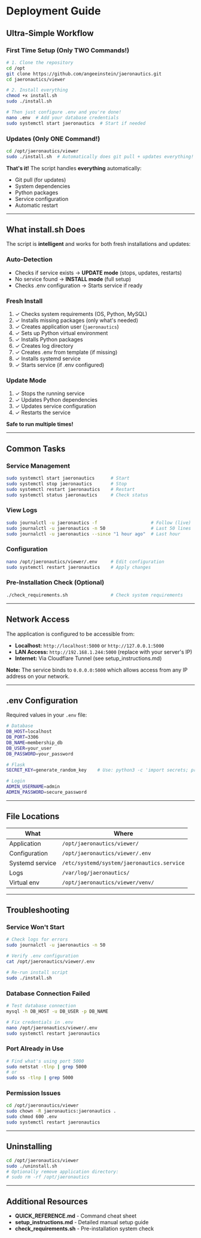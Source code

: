 # Deployment Guide

## Ultra-Simple Workflow

### First Time Setup (Only TWO Commands!)

```bash
# 1. Clone the repository
cd /opt
git clone https://github.com/angeeinstein/jaeronautics.git
cd jaeronautics/viewer

# 2. Install everything
chmod +x install.sh
sudo ./install.sh

# Then just configure .env and you're done!
nano .env  # Add your database credentials
sudo systemctl start jaeronautics  # Start if needed
```

### Updates (Only ONE Command!)

```bash
cd /opt/jaeronautics/viewer
sudo ./install.sh  # Automatically does git pull + updates everything!
```

**That's it!** The script handles **everything** automatically:
- Git pull (for updates)
- System dependencies
- Python packages  
- Service configuration
- Automatic restart

---

## What install.sh Does

The script is **intelligent** and works for both fresh installations and updates:

### Auto-Detection
- Checks if service exists → **UPDATE mode** (stops, updates, restarts)
- No service found → **INSTALL mode** (full setup)
- Checks .env configuration → Starts service if ready

### Fresh Install
1. ✓ Checks system requirements (OS, Python, MySQL)
2. ✓ Installs missing packages (only what's needed)
3. ✓ Creates application user (`jaeronautics`)
4. ✓ Sets up Python virtual environment
5. ✓ Installs Python packages
6. ✓ Creates log directory
7. ✓ Creates .env from template (if missing)
8. ✓ Installs systemd service
9. ✓ Starts service (if .env configured)

### Update Mode
1. ✓ Stops the running service
2. ✓ Updates Python dependencies
3. ✓ Updates service configuration
4. ✓ Restarts the service

**Safe to run multiple times!**

---

## Common Tasks

### Service Management
```bash
sudo systemctl start jaeronautics      # Start
sudo systemctl stop jaeronautics       # Stop
sudo systemctl restart jaeronautics    # Restart
sudo systemctl status jaeronautics     # Check status
```

### View Logs
```bash
sudo journalctl -u jaeronautics -f                    # Follow (live)
sudo journalctl -u jaeronautics -n 50                 # Last 50 lines
sudo journalctl -u jaeronautics --since "1 hour ago"  # Last hour
```

### Configuration
```bash
nano /opt/jaeronautics/viewer/.env     # Edit configuration
sudo systemctl restart jaeronautics    # Apply changes
```

### Pre-Installation Check (Optional)
```bash
./check_requirements.sh                # Check system requirements
```

---

## Network Access

The application is configured to be accessible from:

- **Localhost:** `http://localhost:5000` or `http://127.0.0.1:5000`
- **LAN Access:** `http://192.168.1.244:5000` (replace with your server's IP)
- **Internet:** Via Cloudflare Tunnel (see setup_instructions.md)

**Note:** The service binds to `0.0.0.0:5000` which allows access from any IP address on your network.

---

## .env Configuration

Required values in your `.env` file:

```bash
# Database
DB_HOST=localhost
DB_PORT=3306
DB_NAME=membership_db
DB_USER=your_user
DB_PASSWORD=your_password

# Flask
SECRET_KEY=generate_random_key    # Use: python3 -c 'import secrets; print(secrets.token_hex(32))'

# Login
ADMIN_USERNAME=admin
ADMIN_PASSWORD=secure_password
```

---

## File Locations

| What | Where |
|------|-------|
| Application | `/opt/jaeronautics/viewer/` |
| Configuration | `/opt/jaeronautics/viewer/.env` |
| Systemd service | `/etc/systemd/system/jaeronautics.service` |
| Logs | `/var/log/jaeronautics/` |
| Virtual env | `/opt/jaeronautics/viewer/venv/` |

---

## Troubleshooting

### Service Won't Start
```bash
# Check logs for errors
sudo journalctl -u jaeronautics -n 50

# Verify .env configuration
cat /opt/jaeronautics/viewer/.env

# Re-run install script
sudo ./install.sh
```

### Database Connection Failed
```bash
# Test database connection
mysql -h DB_HOST -u DB_USER -p DB_NAME

# Fix credentials in .env
nano /opt/jaeronautics/viewer/.env
sudo systemctl restart jaeronautics
```

### Port Already in Use
```bash
# Find what's using port 5000
sudo netstat -tlnp | grep 5000
# or
sudo ss -tlnp | grep 5000
```

### Permission Issues
```bash
cd /opt/jaeronautics/viewer
sudo chown -R jaeronautics:jaeronautics .
sudo chmod 600 .env
sudo systemctl restart jaeronautics
```

---

## Uninstalling

```bash
cd /opt/jaeronautics/viewer
sudo ./uninstall.sh
# Optionally remove application directory:
# sudo rm -rf /opt/jaeronautics
```

---

## Additional Resources

- **QUICK_REFERENCE.md** - Command cheat sheet
- **setup_instructions.md** - Detailed manual setup guide
- **check_requirements.sh** - Pre-installation system check
